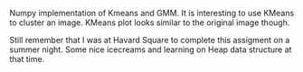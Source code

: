 Numpy implementation of Kmeans and GMM. It is interesting to use KMeans to cluster an image. KMeans plot looks similar to the original image though.    

Still remember that I was at Havard Square to complete this assigment on a summer night. Some nice icecreams and learning on Heap data structure at that time. 
